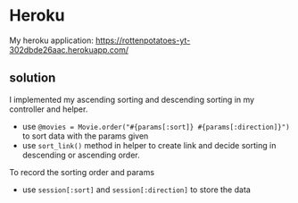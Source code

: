 # Heroku

My heroku application: https://rottenpotatoes-yt-302dbde26aac.herokuapp.com/


## solution
I implemented my ascending sorting and descending sorting in my controller and helper.
* use ```@movies = Movie.order("#{params[:sort]} #{params[:direction]}")``` to sort data with the params given
* use ```sort_link()``` method in helper to create link and decide sorting in descending or ascending order.
  
To record the sorting order and params
* use ```session[:sort]``` and ```session[:direction]``` to store the data



